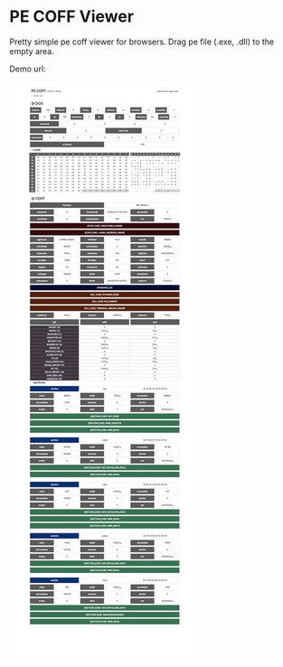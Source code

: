 PE COFF Viewer
================

Pretty simple pe coff viewer for browsers. Drag pe file (.exe, .dll) to the empty area. 

Demo url: [](https://rawcdn.githack.com/co3moz/pe-coff-viewer/master/src/index.html)

![](docs/image.png)